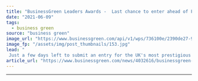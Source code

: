```yaml
---
title: "BusinessGreen Leaders Awards -  Last chance to enter ahead of Friday deadline"
date: "2021-06-09"
tags: 
  - business green
source: "business green"
image_url: "https://www.businessgreen.com/api/v1/wps/736100e/2390de27-9d0d-465d-bd92-0a3717611410/2/BGLA-Logo-image-185x114.jpg"
image_fp: "/assets/img/post_thumbnails/153.jpg"
lead: "
 Just a few days left to submit an entry for the UK's most prestigious green business awards and be in with a chance of attending this year's gala awards ceremony ..."
article_url: "https://www.businessgreen.com/news/4032616/businessgreen-leaders-awards-last-chance-enter-ahead-friday-deadline"
---
```


---
